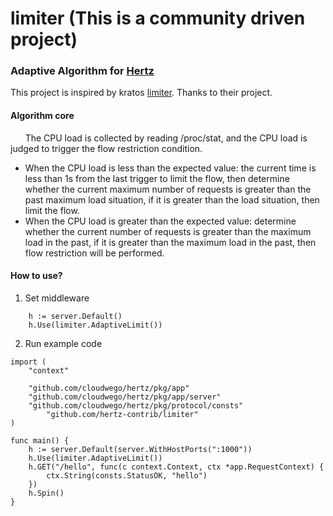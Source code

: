 # limiter (This is a community driven project)

###  Adaptive Algorithm for [Hertz](https://github.com/cloudwego/hertz)

This project is inspired by kratos [limiter](https://github.com/go-kratos/aegis/blob/main/ratelimit/README.md). Thanks to their project.

#### Algorithm core

&nbsp;&nbsp;&nbsp;&nbsp;&nbsp;&nbsp;The CPU load is collected by reading /proc/stat, and the CPU load is judged to trigger the flow restriction condition.
-  When the CPU load is less than the expected value: the current time is less than 1s from the last trigger to limit the flow, then determine whether the current maximum number of requests is greater than the past maximum load situation, if it is greater than the load situation, then limit the flow.
-  When the CPU load is greater than the expected value: determine whether the current number of requests is greater than the maximum load in the past, if it is greater than the maximum load in the past, then flow restriction will be performed.

#### How to use?

1. Set middleware


```
	h := server.Default()
	h.Use(limiter.AdaptiveLimit())
```


2. Run example code


```
import (
	"context"

	"github.com/cloudwego/hertz/pkg/app"
	"github.com/cloudwego/hertz/pkg/app/server"
	"github.com/cloudwego/hertz/pkg/protocol/consts"
        "github.com/hertz-contrib/limiter"
)

func main() {
	h := server.Default(server.WithHostPorts(":1000"))
	h.Use(limiter.AdaptiveLimit())
	h.GET("/hello", func(c context.Context, ctx *app.RequestContext) {
		ctx.String(consts.StatusOK, "hello")
	})
	h.Spin()
}
```
